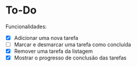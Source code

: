 # To-Do

Funcionalidades:
- [x] Adicionar uma nova tarefa
- [ ] Marcar e desmarcar uma tarefa como concluída
- [x] Remover uma tarefa da listagem
- [x] Mostrar o progresso de conclusão das tarefas
